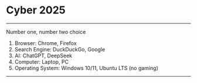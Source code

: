 # Cyber 2025

---
Number one, number two choice
1. Browser: Chrome, Firefox
2. Search Engine: DuckDuckGo, Google
3. AI: ChatGPT, DeepSeek
4. Computer: Laptop, PC
5. Operating System: Windows 10/11, Ubuntu LTS (no gaming)
---
